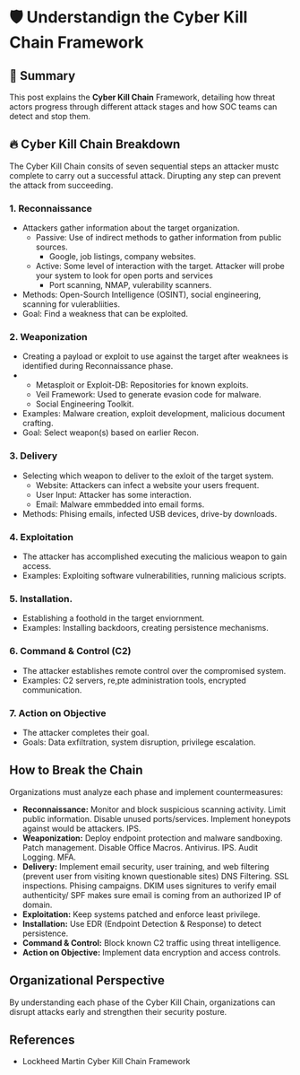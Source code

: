 # 🛡️ Understandign the Cyber Kill Chain Framework

## 📝 Summary
This post explains the **Cyber Kill Chain** Framework, detailing how threat actors progress through different attack stages and how SOC teams can detect and stop them.

## 🔥 Cyber Kill Chain Breakdown
The Cyber Kill Chain consits of seven sequential steps an attacker mustc complete to carry out a successful attack. Dirupting any step can prevent the attack from succeeding.

### 1. Reconnaissance
- Attackers gather information about the target organization.
  - Passive: Use of indirect methods to gather information from public sources.
    - Google, job listings, company websites.
  - Active: Some level of interaction with the target. Attacker will probe your system to look for open ports and services
      - Port scanning, NMAP, vulerability scanners.
- Methods: Open-Sourch Intelligence (OSINT), social engineering, scanning for vulerabliities.
- Goal: Find a weakness that can be exploited.
  
### 2. Weaponization
- Creating a payload or exploit to use against the target after weaknees is identified during Reconnaissance phase.
-   - Metasploit or Exploit-DB: Repositories for known exploits.
    - Veil Framework: Used to generate evasion code for malware.
    - Social Engineering Toolkit.
- Examples: Malware creation, exploit development, malicious document crafting.
- Goal: Select weapon(s) based on earlier Recon.

### 3. Delivery
- Selecting which weapon to deliver to the exloit of the target system.
    - Website: Attackers can infect a website your users frequent.
    - User Input: Attacker has some interaction.
    - Email: Malware emmbedded into email forms.
- Methods: Phising emails, infected USB devices, drive-by downloads.

### 4. Exploitation
- The attacker has accomplished executing the malicious weapon to gain access.
- Examples: Exploiting software vulnerabilities, running malicious scripts.

### 5. Installation.
- Establishing a foothold in the target enviornment.
- Examples: Installing backdoors, creating persistence mechanisms.

### 6. Command & Control (C2)
- The attacker establishes remote control over the compromised system.
- Examples: C2 servers, re,pte administration tools, encrypted communication.

### 7. Action on Objective
- The attacker completes their goal.
- Goals: Data exfiltration, system disruption, privilege escalation.

## How to Break the Chain
Organizations must analyze each phase and implement countermeasures:
- **Reconnaissance:** Monitor and block suspicious scanning activity. Limit public information. Disable unused ports/services. Implement honeypots against would be attackers. IPS.
- **Weaponization:** Deploy endpoint protection and malware sandboxing. Patch management. Disable Office Macros. Antivirus. IPS. Audit Logging. MFA.
- **Delivery:** Implement email security, user training, and web filtering (prevent user from visiting known questionable sites) DNS Filtering. SSL inspections. Phising campaigns. DKIM uses signitures to verify email authenticity/ SPF makes sure email is coming from an authorized IP of domain.
- **Exploitation:** Keep systems patched and enforce least privilege.
- **Installation:** Use EDR (Endpoint Detection & Response) to detect persistence.
- **Command & Control:** Block known C2 traffic using threat intelligence.
- **Action on Objective:** Implement data encryption and access controls.

## Organizational Perspective
By understanding each phase of the Cyber Kill Chain, organizations can disrupt attacks early and strengthen their security posture.

## References
- Lockheed Martin Cyber Kill Chain Framework
